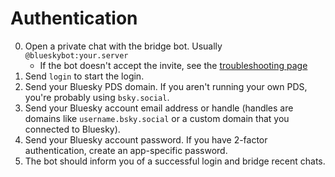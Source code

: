 # Authentication
0. Open a private chat with the bridge bot. Usually `@blueskybot:your.server`
   * If the bot doesn't accept the invite, see the [troubleshooting page](../../general/troubleshooting.md)
1. Send `login` to start the login.
2. Send your Bluesky PDS domain. If you aren't running your own PDS, you're
   probably using `bsky.social`.
3. Send your Bluesky account email address or handle (handles are domains like
   `username.bsky.social` or a custom domain that you connected to Bluesky).
4. Send your Bluesky account password. If you have 2-factor authentication,
   create an app-specific password.
5. The bot should inform you of a successful login and bridge recent chats.

